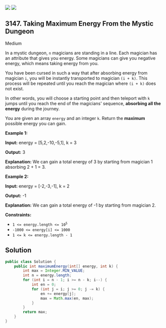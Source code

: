 [![](https://img.shields.io/github/stars/javadev/LeetCode-in-Java?label=Stars&style=flat-square)](https://github.com/javadev/LeetCode-in-Java)
[![](https://img.shields.io/github/forks/javadev/LeetCode-in-Java?label=Fork%20me%20on%20GitHub%20&style=flat-square)](https://github.com/javadev/LeetCode-in-Java/fork)

## 3147\. Taking Maximum Energy From the Mystic Dungeon

Medium

In a mystic dungeon, `n` magicians are standing in a line. Each magician has an attribute that gives you energy. Some magicians can give you negative energy, which means taking energy from you.

You have been cursed in such a way that after absorbing energy from magician `i`, you will be instantly transported to magician `(i + k)`. This process will be repeated until you reach the magician where `(i + k)` does not exist.

In other words, you will choose a starting point and then teleport with `k` jumps until you reach the end of the magicians' sequence, **absorbing all the energy** during the journey.

You are given an array `energy` and an integer `k`. Return the **maximum** possible energy you can gain.

**Example 1:**

**Input:** energy = [5,2,-10,-5,1], k = 3

**Output:** 3

**Explanation:** We can gain a total energy of 3 by starting from magician 1 absorbing 2 + 1 = 3.

**Example 2:**

**Input:** energy = [-2,-3,-1], k = 2

**Output:** -1

**Explanation:** We can gain a total energy of -1 by starting from magician 2.

**Constraints:**

*   <code>1 <= energy.length <= 10<sup>5</sup></code>
*   `-1000 <= energy[i] <= 1000`
*   `1 <= k <= energy.length - 1`

## Solution

```java
public class Solution {
    public int maximumEnergy(int[] energy, int k) {
        int max = Integer.MIN_VALUE;
        int n = energy.length;
        for (int i = n - 1; i >= n - k; i--) {
            int en = 0;
            for (int j = i; j >= 0; j -= k) {
                en += energy[j];
                max = Math.max(en, max);
            }
        }
        return max;
    }
}
```